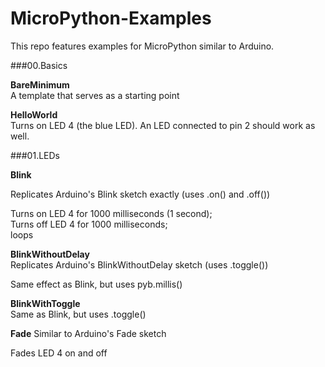 MicroPython-Examples
====================

This repo features examples for MicroPython similar to Arduino.

###00.Basics

__BareMinimum__  
A template that serves as a starting point

__HelloWorld__  
Turns on LED 4 (the blue LED).
An LED connected to pin 2 should work as well.

###01.LEDs

__Blink__ 
  
Replicates Arduino's Blink sketch exactly (uses .on() and .off())

Turns on LED 4 for 1000 milliseconds (1 second);  
Turns off LED 4 for 1000 milliseconds;  
loops  

__BlinkWithoutDelay__  
Replicates Arduino's BlinkWithoutDelay sketch (uses .toggle())

Same effect as Blink, but uses pyb.millis()

__BlinkWithToggle__  
Same as Blink, but uses .toggle()

__Fade__
Similar to Arduino's Fade sketch

Fades LED 4 on and off



